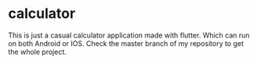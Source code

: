 # calculator
This is just a casual calculator application made with flutter. Which can run on both Android or IOS.
Check the master branch of my repository to get the whole project.

